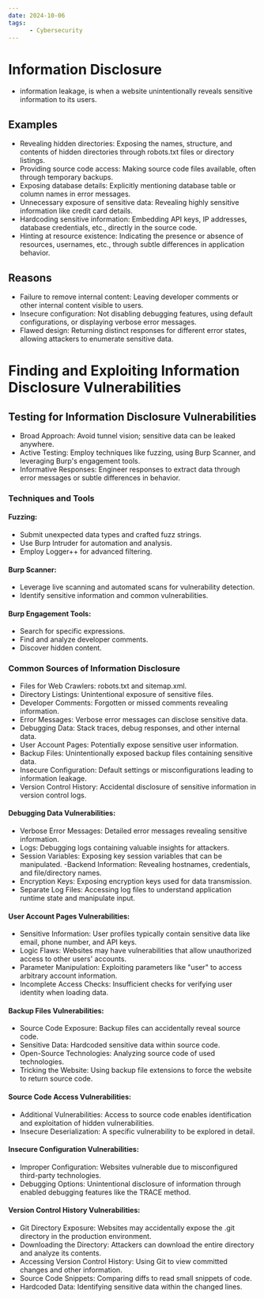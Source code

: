 ```yaml
---
date: 2024-10-06
tags: 
      - Cybersecurity
---
```

# Information Disclosure
- information leakage, is when a website unintentionally reveals sensitive information to its users.
## Examples
- Revealing hidden directories: Exposing the names, structure, and contents of hidden directories through robots.txt files or directory listings.
- Providing source code access: Making source code files available, often through temporary backups.
- Exposing database details: Explicitly mentioning database table or column names in error messages.
- Unnecessary exposure of sensitive data: Revealing highly sensitive information like credit card details.
- Hardcoding sensitive information: Embedding API keys, IP addresses, database credentials, etc., directly in the source code.
- Hinting at resource existence: Indicating the presence or absence of resources, usernames, etc., through subtle differences in application behavior.

## Reasons 
- Failure to remove internal content: Leaving developer comments or other internal content visible to users.
- Insecure configuration: Not disabling debugging features, using default configurations, or displaying verbose error messages.
- Flawed design: Returning distinct responses for different error states, allowing attackers to enumerate sensitive data.

# Finding and Exploiting Information Disclosure Vulnerabilities
## Testing for Information Disclosure Vulnerabilities
- Broad Approach: Avoid tunnel vision; sensitive data can be leaked anywhere.
- Active Testing: Employ techniques like fuzzing, using Burp Scanner, and leveraging Burp's engagement tools.
- Informative Responses: Engineer responses to extract data through error messages or subtle differences in behavior.
### Techniques and Tools
#### Fuzzing:
- Submit unexpected data types and crafted fuzz strings.
- Use Burp Intruder for automation and analysis.
- Employ Logger++ for advanced filtering.
#### Burp Scanner:
- Leverage live scanning and automated scans for vulnerability detection.
- Identify sensitive information and common vulnerabilities.
#### Burp Engagement Tools:
- Search for specific expressions.
- Find and analyze developer comments.
- Discover hidden content.
### Common Sources of Information Disclosure
- Files for Web Crawlers: robots.txt and sitemap.xml.
- Directory Listings: Unintentional exposure of sensitive files.
- Developer Comments: Forgotten or missed comments revealing information.
- Error Messages: Verbose error messages can disclose sensitive data.
- Debugging Data: Stack traces, debug responses, and other internal data.
- User Account Pages: Potentially expose sensitive user information.
- Backup Files: Unintentionally exposed backup files containing sensitive data.
- Insecure Configuration: Default settings or misconfigurations leading to information leakage.
- Version Control History: Accidental disclosure of sensitive information in version control logs.

#### Debugging Data Vulnerabilities:

- Verbose Error Messages: Detailed error messages revealing sensitive information.
- Logs: Debugging logs containing valuable insights for attackers.
- Session Variables: Exposing key session variables that can be manipulated.
-Backend Information: Revealing hostnames, credentials, and file/directory names.
- Encryption Keys: Exposing encryption keys used for data transmission.
- Separate Log Files: Accessing log files to understand application runtime state and manipulate input.


#### User Account Pages Vulnerabilities:

- Sensitive Information: User profiles typically contain sensitive data like email, phone number, and API keys.
- Logic Flaws: Websites may have vulnerabilities that allow unauthorized access to other users' accounts.
- Parameter Manipulation: Exploiting parameters like "user" to access arbitrary account information.
- Incomplete Access Checks: Insufficient checks for verifying user identity when loading data.

#### Backup Files Vulnerabilities:

- Source Code Exposure: Backup files can accidentally reveal source code.
- Sensitive Data: Hardcoded sensitive data within source code.
- Open-Source Technologies: Analyzing source code of used technologies.
- Tricking the Website: Using backup file extensions to force the website to return source code.


#### Source Code Access Vulnerabilities:

- Additional Vulnerabilities: Access to source code enables identification and exploitation of hidden vulnerabilities.
- Insecure Deserialization: A specific vulnerability to be explored in detail.

#### Insecure Configuration Vulnerabilities:

- Improper Configuration: Websites vulnerable due to misconfigured third-party technologies.
- Debugging Options: Unintentional disclosure of information through enabled debugging features like the TRACE method.

#### Version Control History Vulnerabilities:

- Git Directory Exposure: Websites may accidentally expose the .git directory in the production environment.
- Downloading the Directory: Attackers can download the entire directory and analyze its contents.
- Accessing Version Control History: Using Git to view committed changes and other information.
- Source Code Snippets: Comparing diffs to read small snippets of code.
- Hardcoded Data: Identifying sensitive data within the changed lines.